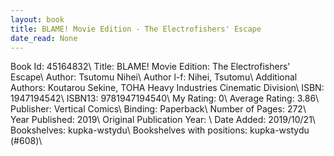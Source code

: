 ```yaml
---
layout: book
title: BLAME! Movie Edition - The Electrofishers' Escape
date_read: None
---
```


Book Id: 45164832\ 
Title: BLAME! Movie Edition: The Electrofishers' Escape\ 
Author: Tsutomu Nihei\ 
Author l-f: Nihei, Tsutomu\ 
Additional Authors: Koutarou Sekine, TOHA Heavy Industries Cinematic Division\ 
ISBN: 1947194542\ 
ISBN13: 9781947194540\ 
My Rating: 0\ 
Average Rating: 3.86\ 
Publisher: Vertical Comics\ 
Binding: Paperback\ 
Number of Pages: 272\ 
Year Published: 2019\ 
Original Publication Year: \ 
Date Added: 2019/10/21\ 
Bookshelves: kupka-wstydu\ 
Bookshelves with positions: kupka-wstydu (#608)\ 

